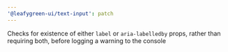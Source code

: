 ```yaml
---
'@leafygreen-ui/text-input': patch
---
```


Checks for existence of either `label` or `aria-labelledby` props, rather than requiring both, before logging a warning to the console
